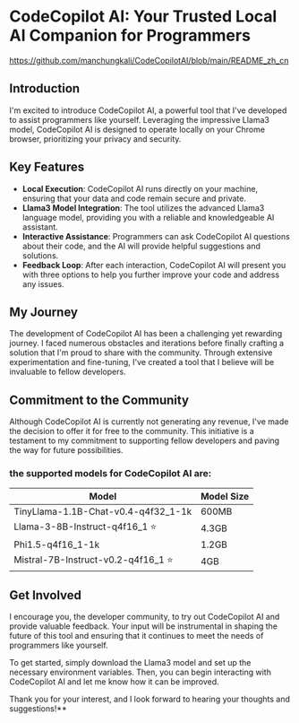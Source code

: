 # CodeCopilot AI: Your Trusted Local AI Companion for Programmers

<a href="中文">https://github.com/manchungkali/CodeCopilotAI/blob/main/README_zh_cn</a>

## Introduction

I'm excited to introduce CodeCopilot AI, a powerful tool that I've developed to assist programmers like yourself. Leveraging the impressive Llama3 model, CodeCopilot AI is designed to operate locally on your Chrome browser, prioritizing your privacy and security.

## Key Features

- **Local Execution**: CodeCopilot AI runs directly on your machine, ensuring that your data and code remain secure and private.
- **Llama3 Model Integration**: The tool utilizes the advanced Llama3 language model, providing you with a reliable and knowledgeable AI assistant.
- **Interactive Assistance**: Programmers can ask CodeCopilot AI questions about their code, and the AI will provide helpful suggestions and solutions.
- **Feedback Loop**: After each interaction, CodeCopilot AI will present you with three options to help you further improve your code and address any issues.

## My Journey

The development of CodeCopilot AI has been a challenging yet rewarding journey. I faced numerous obstacles and iterations before finally crafting a solution that I'm proud to share with the community. Through extensive experimentation and fine-tuning, I've created a tool that I believe will be invaluable to fellow developers.

## Commitment to the Community

Although CodeCopilot AI is currently not generating any revenue, I've made the decision to offer it for free to the community. This initiative is a testament to my commitment to supporting fellow developers and paving the way for future possibilities.


### the supported models for CodeCopilot AI are:

| Model | Model Size |
| --- | --- |
| TinyLlama-1.1B-Chat-v0.4-q4f32_1-1k | 600MB |
| Llama-3-8B-Instruct-q4f16_1 ⭐ | 4.3GB |
| Phi1.5-q4f16_1-1k | 1.2GB |
| Mistral-7B-Instruct-v0.2-q4f16_1 ⭐ | 4GB |


## Get Involved

I encourage you, the developer community, to try out CodeCopilot AI and provide valuable feedback. Your input will be instrumental in shaping the future of this tool and ensuring that it continues to meet the needs of programmers like yourself.

To get started, simply download the Llama3 model and set up the necessary environment variables. Then, you can begin interacting with CodeCopilot AI and let me know how it can be improved.

Thank you for your interest, and I look forward to hearing your thoughts and suggestions!**
